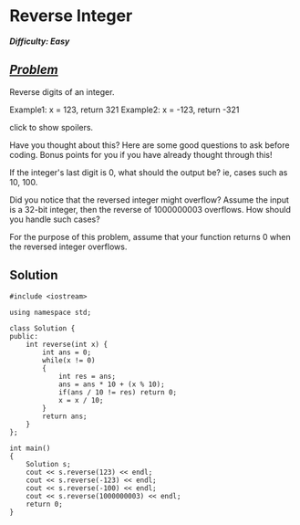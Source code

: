 # Reverse Integer

_**Difficulty: Easy**_

## _[Problem](https://leetcode.com/problems/reverse-integer/)_

Reverse digits of an integer.

Example1: x = 123, return 321
Example2: x = -123, return -321

click to show spoilers.

Have you thought about this?
Here are some good questions to ask before coding. Bonus points for you if you have already thought through this!

If the integer's last digit is 0, what should the output be? ie, cases such as 10, 100.

Did you notice that the reversed integer might overflow? Assume the input is a 32-bit integer, then the reverse of 1000000003 overflows. How should you handle such cases?

For the purpose of this problem, assume that your function returns 0 when the reversed integer overflows.

## Solution

```
#include <iostream>

using namespace std;

class Solution {
public:
    int reverse(int x) {
        int ans = 0;
        while(x != 0)
        {
            int res = ans;
            ans = ans * 10 + (x % 10);
            if(ans / 10 != res) return 0;
            x = x / 10;
        }
        return ans;
    }
};

int main()
{
    Solution s;
    cout << s.reverse(123) << endl;
    cout << s.reverse(-123) << endl;
    cout << s.reverse(-100) << endl;
    cout << s.reverse(1000000003) << endl;
    return 0;
}
```